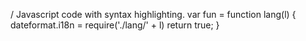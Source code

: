 / Javascript code with syntax highlighting.
var fun = function lang(l) {
  dateformat.i18n = require('./lang/' + l)
  return true;
}
